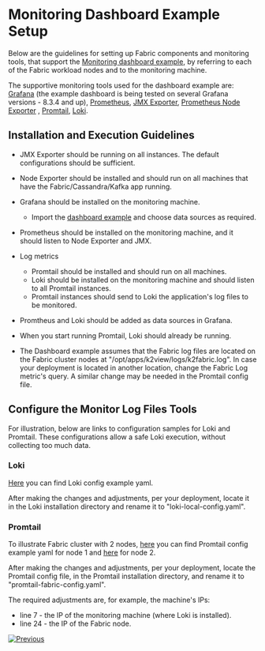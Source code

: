 # Monitoring Dashboard Example Setup

Below are the guidelines for setting up Fabric components and monitoring tools, that support the [Monitoring dashboard example](/articles/21_Fabric_troubleshooting/04_monitoring_dashboard_example.md), by referring to each of the Fabric workload nodes and to the monitoring machine.

The supportive monitoring tools used for the dashboard example are: [Grafana](https://grafana.com/) (the example dashboard is being tested on several Grafana versions - 8.3.4 and up), [Prometheus](https://prometheus.io/), [JMX Exporter](https://github.com/prometheus/jmx_exporter), [Prometheus Node Exporter](https://prometheus.io/docs/guides/node-exporter/) , [Promtail](https://grafana.com/docs/loki/latest/clients/promtail), [Loki](https://grafana.com/docs/loki/).

## Installation and Execution Guidelines

- JMX Exporter should be running on all instances. The default configurations should be sufficient.
- Node Exporter should be installed and should run on all machines that have the Fabric/Cassandra/Kafka app running.
- Grafana should be installed on the monitoring machine.
  - Import the [dashboard example](/articles/21_Fabric_troubleshooting/resources/grafana_fabric_all_base_reference.json) and choose data sources as required.

- Prometheus should be installed on the monitoring machine, and it should listen to Node Exporter and JMX.
- Log metrics 

  - Promtail should be installed and should run on all machines.
  - Loki should be installed on the monitoring machine and should listen to all Promtail instances.
  - Promtail instances should send to Loki the application's log files to be monitored.
- Promtheus and Loki should be added as data sources in Grafana.
- When you start running Promtail, Loki should already be running.
- The Dashboard example assumes that the Fabric log files are located on the Fabric cluster nodes at "/opt/apps/k2view/logs/k2fabric.log". In case your deployment is located in another location, change the Fabric Log metric's query. A similar change may be needed in the Promtail config file.

## Configure the Monitor Log Files Tools

For illustration, below are links to configuration samples for Loki and Promtail. These configurations allow a safe Loki execution, without collecting too much data.

### Loki 

[Here](/articles/21_Fabric_troubleshooting/resources/loki-local-config-example.yaml) you can find Loki config example yaml.

After making the changes and adjustments, per your deployment, locate it in the Loki installation directory and rename it to "loki-local-config.yaml".

### Promtail 

To illustrate Fabric cluster with 2 nodes, [here](/articles/21_Fabric_troubleshooting/resources/promtail-config-example-fabric1.yaml) you can find Promtail config example yaml for node 1 and [here](/articles/21_Fabric_troubleshooting/resources/promtail-config-example-fabric1.yaml) for node 2.

After making the changes and adjustments, per your deployment, locate the Promtail config file, in the Promtail installation directory, and rename it to "promtail-fabric-config.yaml".

The required adjustments are, for example, the machine's IPs:

* line 7 - the IP of the monitoring machine (where Loki is installed).
* line 24 - the IP of the Fabric node.



[![Previous](/articles/images/Previous.png)](/articles/21_Fabric_troubleshooting/04_monitoring_dashboard_example.md)
